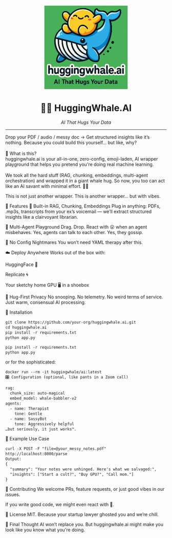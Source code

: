 <p align="center">
  <img src="hw-logo.png" width="260" alt="HuggingWhale Logo">
</p>

<h1 align="center">🤗🐋 HuggingWhale.AI</h1>

<p align="center"><em>AI That Hugs Your Data</em></p>

<hr>
Drop your PDF / audio / messy doc → Get structured insights like it’s nothing. Because you could build this yourself... but like, why?<br>
<br>
🤖 What is this? <br>
huggingwhale.ai is your all-in-one, zero-config, emoji-laden, AI wrapper playground that helps you pretend you're doing real machine learning.<br>
<Br>
We took all the hard stuff (RAG, chunking, embeddings, multi-agent orchestration)
and wrapped it in a giant whale hug. So now, you too can act like an AI savant with minimal effort. 🧠💅

This is not just another wrapper. This is another wrapper... but with vibes.

🚀 Features
🧠 Built-in RAG, Chunking, Embeddings
Plug in anything: PDFs, .mp3s, transcripts from your ex’s voicemail — we’ll extract structured insights like a clairvoyant librarian.

🧩 Multi-Agent Playground
Drag. Drop. React with 😮 when an agent misbehaves.
Yes, agents can talk to each other. Yes, they gossip.

🌈 No Config Nightmares
You won’t need YAML therapy after this.

☁️ Deploy Anywhere
Works out of the box with:

 HuggingFace 🤗

 Replicate 🌀

 Your sketchy home GPU 🖥️ in a shoebox

🔐 Hug-First Privacy
No snooping. No telemetry. No weird terms of service.
Just warm, consensual AI processing.

🔧 Installation
```
git clone https://github.com/your-org/huggingwhale.ai.git
cd huggingwhale.ai
pip install -r requirements.txt
python app.py
```
```
pip install -r requirements.txt
python app.py
```

or for the sophisticated:

```
docker run --rm -it huggingwhale/ai:latest
🎛️ Configuration (optional, like pants in a Zoom call)
```
```
rag:
  chunk_size: auto-magical
  embed_model: whale-babbler-v2
agents:
  - name: Therapist
    tone: Gentle
  - name: SassyBot
    tone: Aggressively helpful
…but seriously, it just works™.
```

🧪 Example Use Case
```
curl -X POST -F "file=@your_messy_notes.pdf" http://localhost:8000/parse
Output:
{
  "summary": "Your notes were unhinged. Here's what we salvaged:",
  "insights": ["Start a cult?", "Buy GPU?", "Call mom."]
}
```

🤝 Contributing
We welcome PRs, feature requests, or just good vibes in our issues.

If you write good code, we might even react with 🐳.

📝 License
MIT. Because your startup lawyer ghosted you and we’re chill.

💬 Final Thought
AI won’t replace you.
But huggingwhale.ai might make you look like you know what you're doing.
